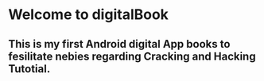 # Welcome to digitalBook
## This is my first Android digital App books to fesilitate nebies regarding Cracking and Hacking Tutotial.